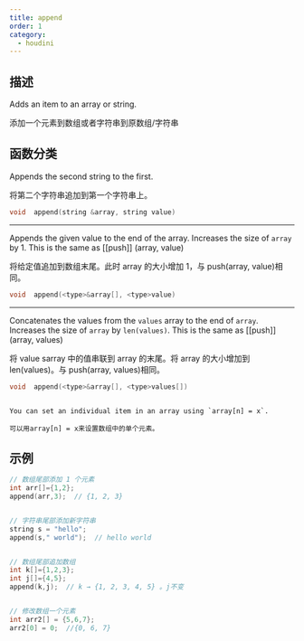 ```yaml
---
title: append
order: 1
category:
  - houdini
---
```

    
## 描述

Adds an item to an array or string.

添加一个元素到数组或者字符串到原数组/字符串

## 函数分类

Appends the second string to the first.

将第二个字符串追加到第一个字符串上。

```c
void  append(string &array, string value)
```

---

Appends the given value to the end of the array. Increases the size of `array`
by 1. This is the same as [[push]] (array, value)

将给定值追加到数组末尾。此时 array 的大小增加 1，与 push(array, value)相同。

```c
void  append(<type>&array[], <type>value)
```

---

Concatenates the values from the `values` array to the end of `array`.
Increases the size of `array` by `len(values)`. This is the same as
[[push]] (array, values)

将 value sarray 中的值串联到 array 的末尾。将 array 的大小增加到 len(values)。与 push(array, values)相同。

```c
void  append(<type>&array[], <type>values[])
```

```ad-tip

You can set an individual item in an array using `array[n] = x`.

可以用array[n] = x来设置数组中的单个元素。

```

## 示例

```c
// 数组尾部添加 1 个元素
int arr[]={1,2};
append(arr,3);  // {1, 2, 3}


// 字符串尾部添加新字符串
string s = "hello";
append(s," world");  // hello world


// 数组尾部追加数组
int k[]={1,2,3};
int j[]={4,5};
append(k,j);  // k → {1, 2, 3, 4, 5} 。j不变


// 修改数组一个元素
int arr2[] = {5,6,7};
arr2[0] = 0;  //{0, 6, 7}
```

